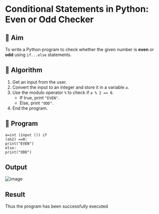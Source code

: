 # Conditional Statements in Python: Even or Odd Checker

## 🎯 Aim
To write a Python program to check whether the given number is **even** or **odd** using `if...else` statements.

## 🧠 Algorithm
1. Get an input from the user.
2. Convert the input to an integer and store it in a variable `a`.
3. Use the modulo operator `%` to check if `a % 2 == 0`.
   - If true, print `"EVEN"`.
   - Else, print `"ODD"`.
4. End the program.

## 🧾 Program
```
a=int (input ()) if
(a%2) ==0:
print("EVEN")
else:
print("ODD")
```
## Output
![image](https://github.com/user-attachments/assets/6198e450-08bf-40d6-a349-1a3fa3c2deec)


## Result
Thus the program has been successfully executed
